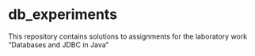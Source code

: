 # db_experiments
This repository contains solutions to assignments for the laboratory work “Databases and JDBC in Java”
